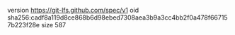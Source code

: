 version https://git-lfs.github.com/spec/v1
oid sha256:cadf8a119d8ce868b6d98ebed7308aea3b9a3cc4bb2f0a478f667157b223f28e
size 587
